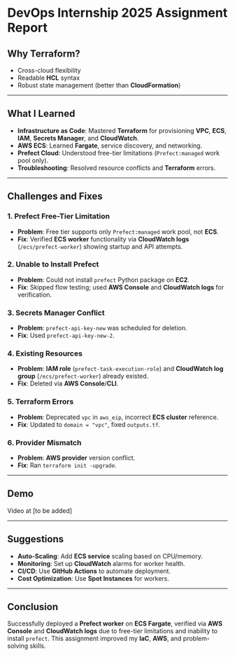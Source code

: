 # DevOps Internship 2025 Assignment Report

   ## Why Terraform?
   - Cross-cloud flexibility
   - Readable **HCL** syntax
   - Robust state management (better than **CloudFormation**)

   ---

   ## What I Learned
   - **Infrastructure as Code**: Mastered **Terraform** for provisioning **VPC**, **ECS**, **IAM**, **Secrets Manager**, and **CloudWatch**.
   - **AWS ECS**: Learned **Fargate**, service discovery, and networking.
   - **Prefect Cloud**: Understood free-tier limitations (`Prefect:managed` work pool only).
   - **Troubleshooting**: Resolved resource conflicts and **Terraform** errors.

   ---

   ## Challenges and Fixes
   ### 1. Prefect Free-Tier Limitation
   - **Problem**: Free tier supports only `Prefect:managed` work pool, not **ECS**.
   - **Fix**: Verified **ECS worker** functionality via **CloudWatch logs** (`/ecs/prefect-worker`) showing startup and API attempts.

   ### 2. Unable to Install Prefect
   - **Problem**: Could not install `prefect` Python package on **EC2**.
   - **Fix**: Skipped flow testing; used **AWS Console** and **CloudWatch logs** for verification.

   ### 3. Secrets Manager Conflict
   - **Problem**: `prefect-api-key-new` was scheduled for deletion.
   - **Fix**: Used `prefect-api-key-new-2`.

   ### 4. Existing Resources
   - **Problem**: **IAM role** (`prefect-task-execution-role`) and **CloudWatch log group** (`/ecs/prefect-worker`) already existed.
   - **Fix**: Deleted via **AWS Console**/**CLI**.

   ### 5. Terraform Errors
   - **Problem**: Deprecated `vpc` in `aws_eip`, incorrect **ECS cluster** reference.
   - **Fix**: Updated to `domain = "vpc"`, fixed `outputs.tf`.

   ### 6. Provider Mismatch
   - **Problem**: **AWS provider** version conflict.
   - **Fix**: Ran `terraform init -upgrade`.

   ---

   ## Demo
   Video at [to be added]

   ---

   ## Suggestions
   - **Auto-Scaling**: Add **ECS service** scaling based on CPU/memory.
   - **Monitoring**: Set up **CloudWatch** alarms for worker health.
   - **CI/CD**: Use **GitHub Actions** to automate deployment.
   - **Cost Optimization**: Use **Spot Instances** for workers.

   ---

   ## Conclusion
   Successfully deployed a **Prefect worker** on **ECS Fargate**, verified via **AWS Console** and **CloudWatch logs** due to free-tier limitations and inability to install `prefect`. This assignment improved my **IaC**, **AWS**, and problem-solving skills.
